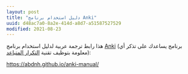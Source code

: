 ```yaml
---
layout: post
title: "دليل استخدام برنامج Anki"
uuid: d48ac7a0-8a2e-414d-a8d7-a51587527529
modified: 2021-08-23
---
```


هذا رابط ترجمة عربية لدليل استخدام برنامج [Anki](https://apps.ankiweb.net/)
(برنامج يساعدك على تذكر أي معلومة بتوظيف تقنية [التكرار المتباعد](https://ar.wikipedia.org/wiki/%D8%AA%D9%83%D8%B1%D8%A7%D8%B1_%D9%85%D8%AA%D8%A8%D8%A7%D8%B9%D8%AF)):

<https://abdnh.github.io/anki-manual/>
